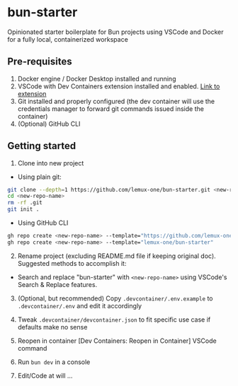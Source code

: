 # bun-starter

Opinionated starter boilerplate for Bun projects using VSCode and Docker for a fully local, containerized workspace

## Pre-requisites

1. Docker engine / Docker Desktop installed and running
2. VSCode with Dev Containers extension installed and enabled. [Link to extension](https://marketplace.visualstudio.com/items?itemName=ms-vscode-remote.remote-containers)
3. Git installed and properly configured (the dev container will use the credentials manager to forward git commands issued inside the container)
4. (Optional) GitHub CLI

## Getting started

1. Clone into new project

- Using plain git:

```sh
git clone --depth=1 https://github.com/lemux-one/bun-starter.git <new-repo-name>
cd <new-repo-name>
rm -rf .git
git init .
```

- Using GitHub CLI

```sh
gh repo create <new-repo-name> --template="https://github.com/lemux-one/bun-starter.git"
gh repo create <new-repo-name> --template="lemux-one/bun-starter"
```

2. Rename project (excluding README.md file if keeping original doc). Suggested methods to accomplish it:

- Search and replace "bun-starter" with `<new-repo-name>` using VSCode's Search & Replace features.

3. (Optional, but recommended) Copy `.devcontainer/.env.example` to `.devcontainer/.env` and edit it accordingly

4. Tweak `.devcontainer/devcontainer.json` to fit specific use case if defaults make no sense

5. Reopen in container [Dev Containers: Reopen in Container] VSCode command

6. Run `bun dev` in a console

7. Edit/Code at will ...
